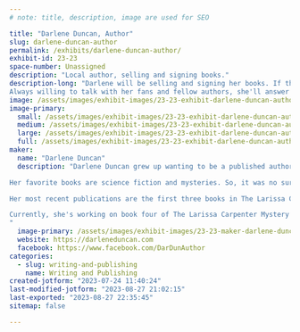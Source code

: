 ```yaml
---
# note: title, description, image are used for SEO

title: "Darlene Duncan, Author"
slug: darlene-duncan-author
permalink: /exhibits/darlene-duncan-author/
exhibit-id: 23-23
space-number: Unassigned
description: "Local author, selling and signing books."
description-long: "Darlene will be selling and signing her books. If the environment permits she'll do a reading from one of her books. 
Always willing to talk with her fans and fellow authors, she'll answer questions about writing, self-publishing, and the creative process."
image: /assets/images/exhibit-images/23-23-exhibit-darlene-duncan-author-2022-table-setup-large.jpg
image-primary: 
  small: /assets/images/exhibit-images/23-23-exhibit-darlene-duncan-author-2022-table-setup-small.jpg
  medium: /assets/images/exhibit-images/23-23-exhibit-darlene-duncan-author-2022-table-setup-medium.jpg
  large: /assets/images/exhibit-images/23-23-exhibit-darlene-duncan-author-2022-table-setup-large.jpg
  full: /assets/images/exhibit-images/23-23-exhibit-darlene-duncan-author-2022-table-setup-full.jpg
maker: 
  name: "Darlene Duncan"
  description: "Darlene Duncan grew up wanting to be a published author. From the time she was old enough to read and write, her goal was to publish her stories. The dream of being a published author was delayed by the everyday necessities of life. Things like working so she could have a roof over her head and food. This energy and time drain delayed the dream, though the stories were always there percolating and occasionally bubbling to the surface.

Her favorite books are science fiction and mysteries. So, it was no surprise that her first published novel, The Origin of Deanna Dorak, was a combination of those two elements. 

Her most recent publications are the first three books in The Larissa Carpenter Mystery series; A New Beginning in Coventry Beach, Lust & Distrust, and Fatal Misunderstanding. The first two of the series are already available on Audible. Her other recent release is a Dystopian future, action-adventure book titled The Legend of Erin Foster. All her books are available as Kindle books.

Currently, she's working on book four of The Larissa Carpenter Mystery series. The working title is Case Closed.
"
  image-primary: /assets/images/exhibit-images/23-23-maker-darlene-duncan-author-me-medium.jpg
  website: https://darleneduncan.com
  facebook: https://www.facebook.com/DarDunAuthor
categories: 
  - slug: writing-and-publishing
    name: Writing and Publishing
created-jotform: "2023-07-24 11:40:24"
last-modified-jotform: "2023-08-27 21:02:15"
last-exported: "2023-08-27 22:35:45"
sitemap: false

---
```

